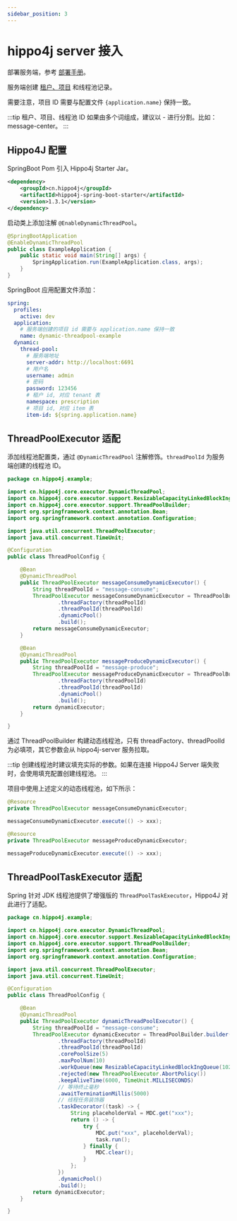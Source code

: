 ```yaml
---
sidebar_position: 3
---
```


# hippo4j server 接入

部署服务端，参考 [部署手册](/docs/ops/hippo4j-server-deploy)。

服务端创建 [租户、项目](/docs/other/issue#租户和项目在-hippo4j-中是什么意思) 和线程池记录。

需要注意，项目 ID 需要与配置文件 `{application.name}` 保持一致。

:::tip
租户、项目、线程池 ID 如果由多个词组成，建议以 - 进行分割。比如：message-center。
:::

## Hippo4J 配置

SpringBoot Pom 引入 Hippo4j Starter Jar。

```xml
<dependency>
    <groupId>cn.hippo4j</groupId>
    <artifactId>hippo4j-spring-boot-starter</artifactId>
    <version>1.3.1</version>
</dependency>
```

启动类上添加注解 `@EnableDynamicThreadPool`。

```java
@SpringBootApplication
@EnableDynamicThreadPool
public class ExampleApplication {
    public static void main(String[] args) {
        SpringApplication.run(ExampleApplication.class, args);
    }
}
```

SpringBoot 应用配置文件添加：

```yaml
spring:
  profiles:
    active: dev
  application:
    # 服务端创建的项目 id 需要与 application.name 保持一致
    name: dynamic-threadpool-example
  dynamic:
    thread-pool:
      # 服务端地址
      server-addr: http://localhost:6691
      # 用户名
      username: admin
      # 密码
      password: 123456
      # 租户 id, 对应 tenant 表
      namespace: prescription
      # 项目 id, 对应 item 表
      item-id: ${spring.application.name}
```

## ThreadPoolExecutor 适配

添加线程池配置类，通过 `@DynamicThreadPool` 注解修饰。`threadPoolId` 为服务端创建的线程池 ID。

```java
package cn.hippo4j.example;

import cn.hippo4j.core.executor.DynamicThreadPool;
import cn.hippo4j.core.executor.support.ResizableCapacityLinkedBlockIngQueue;
import cn.hippo4j.core.executor.support.ThreadPoolBuilder;
import org.springframework.context.annotation.Bean;
import org.springframework.context.annotation.Configuration;

import java.util.concurrent.ThreadPoolExecutor;
import java.util.concurrent.TimeUnit;

@Configuration
public class ThreadPoolConfig {

    @Bean
    @DynamicThreadPool
    public ThreadPoolExecutor messageConsumeDynamicExecutor() {
        String threadPoolId = "message-consume";
        ThreadPoolExecutor messageConsumeDynamicExecutor = ThreadPoolBuilder.builder()
                .threadFactory(threadPoolId)
                .threadPoolId(threadPoolId)
                .dynamicPool()
                .build();
        return messageConsumeDynamicExecutor;
    }

    @Bean
    @DynamicThreadPool
    public ThreadPoolExecutor messageProduceDynamicExecutor() {
        String threadPoolId = "message-produce";
        ThreadPoolExecutor messageProduceDynamicExecutor = ThreadPoolBuilder.builder()
                .threadFactory(threadPoolId)
                .threadPoolId(threadPoolId)
                .dynamicPool()
                .build();
        return dynamicExecutor;
    }

}
```

通过 ThreadPoolBuilder 构建动态线程池，只有 threadFactory、threadPoolId 为必填项，其它参数会从 hippo4j-server 服务拉取。

:::tip
创建线程池时建议填充实际的参数。如果在连接 Hippo4J Server 端失败时，会使用填充配置创建线程池。
:::

项目中使用上述定义的动态线程池，如下所示：

```java
@Resource
private ThreadPoolExecutor messageConsumeDynamicExecutor;

messageConsumeDynamicExecutor.execute(() -> xxx);

@Resource
private ThreadPoolExecutor messageProduceDynamicExecutor;

messageProduceDynamicExecutor.execute(() -> xxx);
```

## ThreadPoolTaskExecutor 适配

Spring 针对 JDK 线程池提供了增强版的 `ThreadPoolTaskExecutor`，Hippo4J 对此进行了适配。

```java
package cn.hippo4j.example;

import cn.hippo4j.core.executor.DynamicThreadPool;
import cn.hippo4j.core.executor.support.ResizableCapacityLinkedBlockIngQueue;
import cn.hippo4j.core.executor.support.ThreadPoolBuilder;
import org.springframework.context.annotation.Bean;
import org.springframework.context.annotation.Configuration;

import java.util.concurrent.ThreadPoolExecutor;
import java.util.concurrent.TimeUnit;

@Configuration
public class ThreadPoolConfig {

    @Bean
    @DynamicThreadPool
    public ThreadPoolExecutor dynamicThreadPoolExecutor() {
        String threadPoolId = "message-consume";
        ThreadPoolExecutor dynamicExecutor = ThreadPoolBuilder.builder()
                .threadFactory(threadPoolId)
                .threadPoolId(threadPoolId)
                .corePoolSize(5)
                .maxPoolNum(10)
                .workQueue(new ResizableCapacityLinkedBlockIngQueue(1024))
                .rejected(new ThreadPoolExecutor.AbortPolicy())
                .keepAliveTime(6000, TimeUnit.MILLISECONDS)
                // 等待终止毫秒
                .awaitTerminationMillis(5000)
                // 线程任务装饰器
                .taskDecorator((task) -> {
                    String placeholderVal = MDC.get("xxx");
                    return () -> {
                        try {
                            MDC.put("xxx", placeholderVal);
                            task.run();
                        } finally {
                            MDC.clear();
                        }
                    };
                })
                .dynamicPool()
                .build();
        return dynamicExecutor;
    }

}
```
